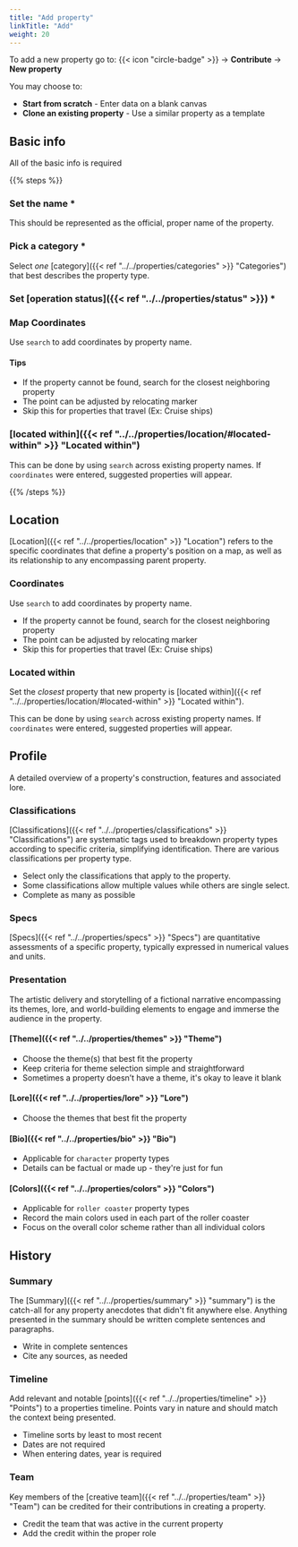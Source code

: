```yaml
---
title: "Add property"
linkTitle: "Add"
weight: 20
---
```


To add a new property go to:
{{< icon "circle-badge" >}} &rarr; **Contribute** &rarr; **New property**

You may choose to:
* **Start from scratch** - Enter data on a blank canvas
* **Clone an existing property** - Use a similar property as a template

## Basic info

All of the basic info is required

{{% steps %}}

### Set the name *
This should be represented as the official, proper name of the property.


### Pick a category *

Select _one_ [category]({{< ref "../../properties/categories" >}} "Categories") that best describes the property type.

### Set [operation status]({{< ref "../../properties/status" >}}) *

### Map Coordinates
Use `search` to add coordinates by property name. 

#### Tips
* If the property cannot be found, search for the closest neighboring property
* The point can be adjusted by relocating marker
* Skip this for properties that travel (Ex: Cruise ships)

### [located within]({{< ref "../../properties/location/#located-within" >}} "Located within")

This can be done by using `search` across existing property names. If `coordinates` were entered, suggested properties will appear.

{{% /steps %}}


## Location
[Location]({{< ref "../../properties/location" >}} "Location") refers to the specific coordinates that define a property's position on a map, as well as its relationship to any encompassing parent property.

### Coordinates
Use `search` to add coordinates by property name. 

* If the property cannot be found, search for the closest neighboring property
* The point can be adjusted by relocating marker
* Skip this for properties that travel (Ex: Cruise ships)

### Located within
Set the _closest_ property that new property is [located within]({{< ref "../../properties/location/#located-within" >}} "Located within"). 

This can be done by using `search` across existing property names. If `coordinates` were entered, suggested properties will appear.


## Profile
A detailed overview of a property's construction, features and associated lore.

### Classifications
[Classifications]({{< ref "../../properties/classifications" >}} "Classifications") are systematic tags used to breakdown property types according to specific criteria, simplifying identification. There are various classifications per property type.

* Select only the classifications that apply to the property. 
* Some classifications allow multiple values while others are single select.
* Complete as many as possible

### Specs
[Specs]({{< ref "../../properties/specs" >}} "Specs") are quantitative assessments of a specific property, typically expressed in numerical values and units.

### Presentation
The artistic delivery and storytelling of a fictional narrative encompassing its themes, lore, and world-building elements to engage and immerse the audience in the property.

#### [Theme]({{< ref "../../properties/themes" >}} "Theme")
* Choose the theme(s) that best fit the property
* Keep criteria for theme selection simple and straightforward
* Sometimes a property doesn’t have a theme, it's okay to leave it blank

#### [Lore]({{< ref "../../properties/lore" >}} "Lore")
* Choose the themes that best fit the property

#### [Bio]({{< ref "../../properties/bio" >}} "Bio")
* Applicable for `character` property types
* Details can be factual or made up - they're just for fun

#### [Colors]({{< ref "../../properties/colors" >}} "Colors")
* Applicable for `roller coaster` property types
* Record the main colors used in each part of the roller coaster
* Focus on the overall color scheme rather than all individual colors


## History

### Summary
The [Summary]({{< ref "../../properties/summary" >}} "summary") is the catch-all for any property anecdotes that didn't fit anywhere else. Anything presented in the summary should be written complete sentences and paragraphs.

* Write in complete sentences
* Cite any sources, as needed

### Timeline
Add relevant and notable [points]({{< ref "../../properties/timeline" >}} "Points")  to a properties timeline. Points vary in nature and should match the context being presented.

* Timeline sorts by least to most recent
* Dates are not required
* When entering dates, year is required

### Team
Key members of the [creative team]({{< ref "../../properties/team" >}} "Team") can be credited for their contributions in creating a property.

* Credit the team that was active in the current property
* Add the credit within the proper role